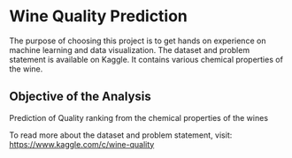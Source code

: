 # Wine Quality Prediction

The purpose of choosing this project is to get hands on experience on machine learning and data visualization.
The dataset and problem statement is available on Kaggle.
It contains various chemical properties of the wine.
## Objective of the Analysis 
Prediction of Quality ranking from the chemical properties of the wines

To read more about the dataset and problem statement, visit: https://www.kaggle.com/c/wine-quality
